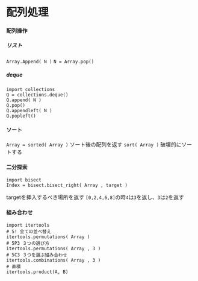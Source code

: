 # 配列処理

#### 配列操作
##### リスト
`Array.Append( N )`
`N = Array.pop()`
##### deque
```
import collections
Q = collections.deque()
Q.append( N )
Q.pop()
Q.appendleft( N )
Q.popleft()
```
#### ソート
`Array = sorted( Array )`
ソート後の配列を返す
`sort( Array )`
破壊的にソートする
#### 二分探索
```
import bisect
Index = bisect.bisect_right( Array , target )
```
targetを挿入するべき場所を返す
`[0,2,4,6,8]`の時`4`は`3`を返し、`3`は`2`を返す
#### 組み合わせ
```
import itertools
# 5! 全ての並べ替え
itertools.permutations( Array )
# 5P3 ３つの選び方
itertools.permutations( Array , 3 )
# 5C3 ３つを選ぶ組み合わせ
itertools.combinations( Array , 3 )
# 直積
itertools.product(A, B)
```